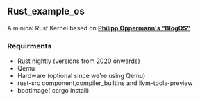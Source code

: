 ## Rust_example_os
A mininal Rust Kernel based on [**Philipp Oppermann's "BlogOS"**](https://os.phil-opp.com/)

### Requirments
- Rust nightly (versions from 2020 onwards)
- Qemu
- Hardware (optional since we're using Qemu)
- rust-src component,compiler_builtins and llvm-tools-preview
- bootimage( cargo install)

